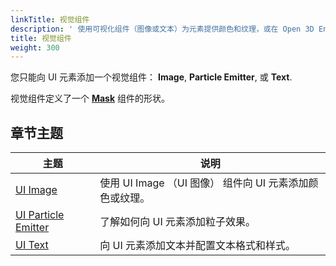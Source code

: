 ```yaml
---
linkTitle: 视觉组件
description: ' 使用可视化组件（图像或文本）为元素提供颜色和纹理，或在 Open 3D Engine 的 UI 编辑器中提供文本。 '
title: 视觉组件
weight: 300
---
```


您只能向 UI 元素添加一个视觉组件： **Image**, **Particle Emitter**, 或 **Text**.

视觉组件定义了一个 [**Mask**](../components-mask) 组件的形状。

## 章节主题

| 主题 | 说明 |
|---|---|
| [UI Image](components-image) | 使用 UI Image （UI 图像） 组件向 UI 元素添加颜色或纹理。 |
| [UI Particle Emitter](components-visual-particle-emitter) | 了解如何向 UI 元素添加粒子效果。 |
| [UI Text](components-text) | 向 UI 元素添加文本并配置文本格式和样式。 |

